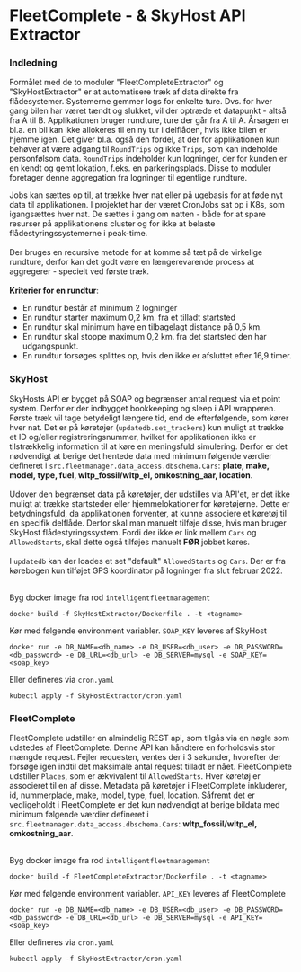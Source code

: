 # FleetComplete - & SkyHost API Extractor
### Indledning
Formålet med de to moduler "FleetCompleteExtractor" og "SkyHostExtractor" er at automatisere træk af data direkte
fra flådesystemer. Systemerne gemmer logs for enkelte ture. Dvs. for hver gang bilen har været tændt og slukket,
vil der optræde et datapunkt - altså fra A til B. Applikationen bruger rundture, ture der går fra A til A. Årsagen er
bl.a. en bil kan ikke allokeres til en ny tur i delflåden, hvis ikke bilen er hjemme igen. Det giver bl.a. også den fordel,
at der for applikationen kun behøver at være adgang til `RoundTrips` og ikke `Trips`, som kan indeholde personfølsom data.
`RoundTrips` indeholder kun logninger, der for kunden er en kendt og gemt lokation, f.eks. en parkeringsplads. Disse to moduler foretager denne aggregation 
fra logninger til egentlige rundture.

Jobs kan sættes op til, at trække hver nat eller på ugebasis for at føde nyt data til applikationen.
I projektet har der været CronJobs sat op i K8s, som igangsættes hver nat. De sættes i gang om natten - både for at spare
resurser på applikationens cluster og for ikke at belaste flådestyringssystemerne i peak-time. <br><br>
Der bruges en recursive metode for at komme så tæt på de virkelige rundture, derfor kan det godt være en længerevarende
process at aggregerer - specielt ved første træk. <br><br>
**Kriterier for en rundtur**:
- En rundtur består af minimum 2 logninger
- En rundtur starter maximum 0,2 km. fra et tilladt startsted
- En rundtur skal minimum have en tilbagelagt distance på 0,5 km. 
- En rundtur skal stoppe maximum 0,2 km. fra det startsted den har udgangspunkt.
- En rundtur forsøges splittes op, hvis den ikke er afsluttet efter 16,9 timer. 

### SkyHost
SkyHosts API er bygget på SOAP og begrænser antal request via et point system. Derfor er der indbygget 
bookkeeping og sleep i API wrapperen. Første træk vil tage betydeligt længere tid, end de efterfølgende, som kører hver
nat. Det er på køretøjer (`updatedb.set_trackers`) kun muligt at trække et ID og/eller registreringsnummer, hvilket for applikationen ikke er
tilstrækkelig information til at køre en meningsfuld simulering. Derfor er det nødvendigt at berige det hentede data med
minimum følgende værdier defineret i `src.fleetmanager.data_access.dbschema.Cars`: **plate, make, model, type, fuel,
wltp_fossil/wltp_el, omkostning_aar, location**. <br><br>
Udover den begrænset data på køretøjer, der udstilles via API'et, er det ikke muligt at trække startsteder eller
hjemmelokationer for køretøjerne. Dette er betydningsfuld, da applikationen forventer, at kunne associere et køretøj til
en specifik delflåde. Derfor skal man manuelt tilføje disse, hvis man bruger SkyHost flådestyringssystem. Fordi der ikke
er link mellem `Cars` og `AllowedStarts`, skal dette også tilføjes manuelt **FØR** jobbet køres. <br><br>
I `updatedb` kan der loades et set "default" `AllowedStarts` og `Cars`. Der er fra kørebogen
kun tilføjet GPS koordinator på logninger fra slut februar 2022. <br><br>

Byg docker image fra rod `intelligentfleetmanagement`<br>

```
docker build -f SkyHostExtractor/Dockerfile . -t <tagname>
```

Kør med følgende environment variabler. `SOAP_KEY` leveres af SkyHost
```
docker run -e DB_NAME=<db_name> -e DB_USER=<db_user> -e DB_PASSWORD=<db_password> -e DB_URL=<db_url> -e DB_SERVER=mysql -e SOAP_KEY=<soap_key>
```

Eller defineres via `cron.yaml`
```
kubectl apply -f SkyHostExtractor/cron.yaml 
```

### FleetComplete
FleetComplete udstiller en almindelig REST api, som tilgås via en nøgle som udstedes af FleetComplete. Denne API kan
håndtere en forholdsvis stor mængde request. Fejler requesten, ventes der i 3 sekunder, hvorefter der forsøge igen indtil 
det maksimale antal request tilladt er nået. FleetComplete udstiller `Places`, som er ækvivalent til `AllowedStarts`.
Hver køretøj er associeret til en af disse. Metadata på køretøjer i FleetComplete inkluderer, id, nummerplade, make, model,
type, fuel, location. Såfremt det er vedligeholdt i FleetComplete er det kun nødvendigt at berige bildata med minimum følgende værdier defineret i 
`src.fleetmanager.data_access.dbschema.Cars`: **wltp_fossil/wltp_el, omkostning_aar**. <br><br>


Byg docker image fra rod `intelligentfleetmanagement`<br>

```
docker build -f FleetCompleteExtractor/Dockerfile . -t <tagname>
```

Kør med følgende environment variabler. `API_KEY` leveres af FleetComplete
```
docker run -e DB_NAME=<db_name> -e DB_USER=<db_user> -e DB_PASSWORD=<db_password> -e DB_URL=<db_url> -e DB_SERVER=mysql -e API_KEY=<soap_key>
```

Eller defineres via `cron.yaml`
```
kubectl apply -f SkyHostExtractor/cron.yaml 
```